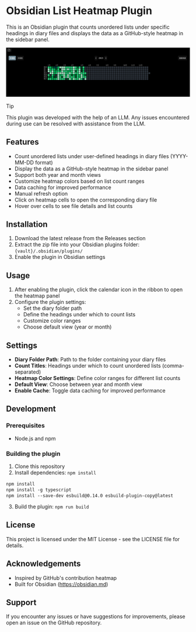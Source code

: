 # Obsidian List Heatmap Plugin

This is an Obsidian plugin that counts unordered lists under specific headings in diary files and displays the data as a GitHub-style heatmap in the sidebar panel.

![](image/image.png)

> [!TIP]
> This plugin was developed with the help of an LLM. Any issues encountered during use can be resolved with assistance from the LLM.

## Features

- Count unordered lists under user-defined headings in diary files (YYYY-MM-DD format)
- Display the data as a GitHub-style heatmap in the sidebar panel
- Support both year and month views
- Customize heatmap colors based on list count ranges
- Data caching for improved performance
- Manual refresh option
- Click on heatmap cells to open the corresponding diary file
- Hover over cells to see file details and list counts

## Installation

1. Download the latest release from the Releases section
2. Extract the zip file into your Obsidian plugins folder: `{vault}/.obsidian/plugins/`
3. Enable the plugin in Obsidian settings

## Usage

1. After enabling the plugin, click the calendar icon in the ribbon to open the heatmap panel
2. Configure the plugin settings:
   - Set the diary folder path
   - Define the headings under which to count lists
   - Customize color ranges
   - Choose default view (year or month)

## Settings

- **Diary Folder Path**: Path to the folder containing your diary files
- **Count Titles**: Headings under which to count unordered lists (comma-separated)
- **Heatmap Color Settings**: Define color ranges for different list counts
- **Default View**: Choose between year and month view
- **Enable Cache**: Toggle data caching for improved performance

## Development

### Prerequisites

- Node.js and npm

### Building the plugin

1. Clone this repository
2. Install dependencies: `npm install`
```
npm install
npm install -g typescript
npm install --save-dev esbuild@0.14.0 esbuild-plugin-copy@latest
```
3. Build the plugin: `npm run build`

## License

This project is licensed under the MIT License - see the LICENSE file for details.

## Acknowledgements

- Inspired by GitHub's contribution heatmap
- Built for Obsidian (https://obsidian.md)

## Support

If you encounter any issues or have suggestions for improvements, please open an issue on the GitHub repository.
